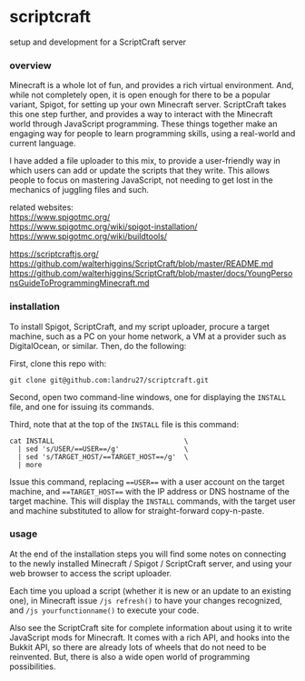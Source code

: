 # scriptcraft
setup and development for a ScriptCraft server


###  overview

Minecraft is a whole lot of fun, and provides a rich virtual environment.  And, while not completely open, it is open enough for there to be a popular variant, Spigot, for setting up your own Minecraft server.  ScriptCraft takes this one step further, and provides a way to interact with the Minecraft world through JavaScript programming.  These things together make an engaging way for people to learn programming skills, using a real-world and current language.

I have added a file uploader to this mix, to provide a user-friendly way in which users can add or update the scripts that they write.  This allows people to focus on mastering JavaScript, not needing to get lost in the mechanics of juggling files and such.

related websites:  
https://www.spigotmc.org/  
https://www.spigotmc.org/wiki/spigot-installation/  
https://www.spigotmc.org/wiki/buildtools/  

https://scriptcraftjs.org/  
https://github.com/walterhiggins/ScriptCraft/blob/master/README.md  
https://github.com/walterhiggins/ScriptCraft/blob/master/docs/YoungPersonsGuideToProgrammingMinecraft.md  


###  installation

To install Spigot, ScriptCraft, and my script uploader, procure a target machine, such as a PC on your home network, a VM at a provider such as DigitalOcean, or similar.  Then, do the following:

First, clone this repo with:
```
git clone git@github.com:landru27/scriptcraft.git
```

Second, open two command-line windows, one for displaying the `INSTALL` file, and one for issuing its commands.

Third, note that at the top of the `INSTALL` file is this command:
```
cat INSTALL                                \
  | sed 's/USER/==USER==/g'                \
  | sed 's/TARGET_HOST/==TARGET_HOST==/g'  \
  | more
```

Issue this command, replacing `==USER==` with a user account on the target machine, and `==TARGET_HOST==` with the IP address or DNS hostname of the target machine.  This will display the `INSTALL` commands, with the target user and machine substituted to allow for straight-forward copy-n-paste.


###  usage

At the end of the installation steps you will find some notes on connecting to the newly installed Minecraft / Spigot / ScriptCraft server, and using your web browser to access the script uploader.

Each time you upload a script (whether it is new or an update to an existing one), in Minecraft issue `/js refresh()` to have your changes recognized, and `/js yourfunctionname()` to execute your code.

Also see the ScriptCraft site for complete information about using it to write JavaScript mods for Minecraft.  It comes with a rich API, and hooks into the Bukkit API, so there are already lots of wheels that do not need to be reinvented.  But, there is also a wide open world of programming possibilities.
